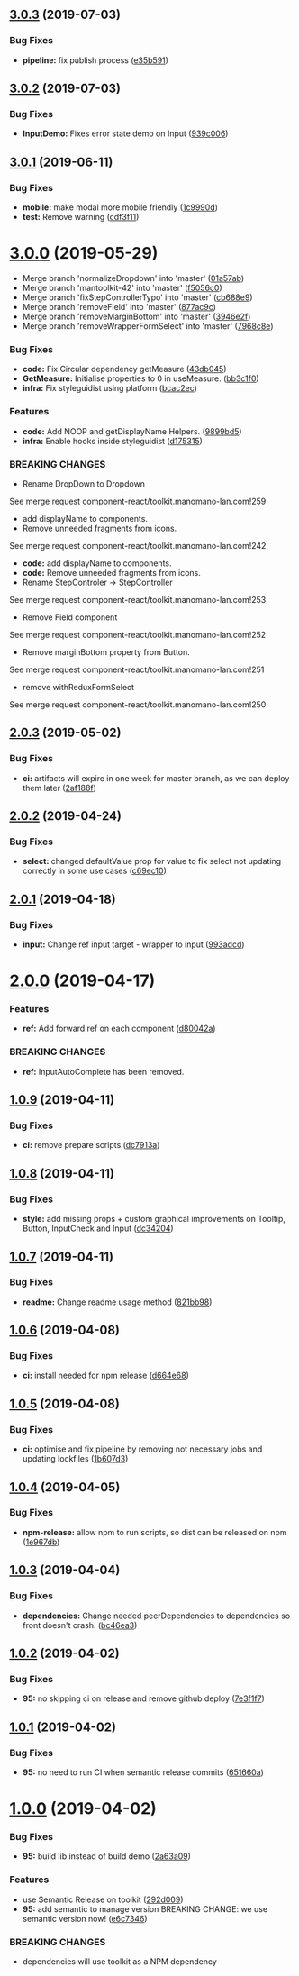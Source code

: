 ## [3.0.3](https://git.manomano.tech/component-react/toolkit.manomano-lan.com/compare/v3.0.2...v3.0.3) (2019-07-03)


### Bug Fixes

* **pipeline:** fix publish process ([e35b591](https://git.manomano.tech/component-react/toolkit.manomano-lan.com/commit/e35b591))

## [3.0.2](https://git.manomano.tech/component-react/toolkit.manomano-lan.com/compare/v3.0.1...v3.0.2) (2019-07-03)


### Bug Fixes

* **InputDemo:** Fixes error state demo on Input ([939c006](https://git.manomano.tech/component-react/toolkit.manomano-lan.com/commit/939c006))

## [3.0.1](https://git.manomano.tech/component-react/toolkit.manomano-lan.com/compare/v3.0.0...v3.0.1) (2019-06-11)


### Bug Fixes

* **mobile:** make modal more mobile friendly ([1c9990d](https://git.manomano.tech/component-react/toolkit.manomano-lan.com/commit/1c9990d))
* **test:** Remove warning ([cdf3f11](https://git.manomano.tech/component-react/toolkit.manomano-lan.com/commit/cdf3f11))

# [3.0.0](https://git.manomano.tech/component-react/toolkit.manomano-lan.com/compare/v2.0.3...v3.0.0) (2019-05-29)


* Merge branch 'normalizeDropdown' into 'master' ([01a57ab](https://git.manomano.tech/component-react/toolkit.manomano-lan.com/commit/01a57ab))
* Merge branch 'mantoolkit-42' into 'master' ([f5056c0](https://git.manomano.tech/component-react/toolkit.manomano-lan.com/commit/f5056c0))
* Merge branch 'fixStepControllerTypo' into 'master' ([cb688e9](https://git.manomano.tech/component-react/toolkit.manomano-lan.com/commit/cb688e9))
* Merge branch 'removeField' into 'master' ([877ac9c](https://git.manomano.tech/component-react/toolkit.manomano-lan.com/commit/877ac9c))
* Merge branch 'removeMarginBottom' into 'master' ([3946e2f](https://git.manomano.tech/component-react/toolkit.manomano-lan.com/commit/3946e2f))
* Merge branch 'removeWrapperFormSelect' into 'master' ([7968c8e](https://git.manomano.tech/component-react/toolkit.manomano-lan.com/commit/7968c8e))


### Bug Fixes

* **code:** Fix Circular dependency getMeasure ([43db045](https://git.manomano.tech/component-react/toolkit.manomano-lan.com/commit/43db045))
* **GetMeasure:** Initialise properties to 0 in useMeasure. ([bb3c1f0](https://git.manomano.tech/component-react/toolkit.manomano-lan.com/commit/bb3c1f0))
* **infra:** Fix styleguidist using platform ([bcac2ec](https://git.manomano.tech/component-react/toolkit.manomano-lan.com/commit/bcac2ec))


### Features

* **code:** Add NOOP and getDisplayName Helpers. ([9899bd5](https://git.manomano.tech/component-react/toolkit.manomano-lan.com/commit/9899bd5))
* **infra:** Enable hooks inside styleguidist ([d175315](https://git.manomano.tech/component-react/toolkit.manomano-lan.com/commit/d175315))


### BREAKING CHANGES

* Rename DropDown to Dropdown

See merge request component-react/toolkit.manomano-lan.com!259
* add displayName to components.
* Remove unneeded fragments from icons. 

See merge request component-react/toolkit.manomano-lan.com!242
* **code:** add displayName to components.
* **code:** Remove unneeded fragments from icons.
* Rename StepControler -> StepController

See merge request component-react/toolkit.manomano-lan.com!253
* Remove Field component

See merge request component-react/toolkit.manomano-lan.com!252
* Remove marginBottom property from Button.

See merge request component-react/toolkit.manomano-lan.com!251
* remove withReduxFormSelect

See merge request component-react/toolkit.manomano-lan.com!250

## [2.0.3](https://git.manomano.tech/component-react/toolkit.manomano-lan.com/compare/v2.0.2...v2.0.3) (2019-05-02)


### Bug Fixes

* **ci:** artifacts will expire in one week for master branch, as we can deploy them later ([2af188f](https://git.manomano.tech/component-react/toolkit.manomano-lan.com/commit/2af188f))

## [2.0.2](https://git.manomano.tech/component-react/toolkit.manomano-lan.com/compare/v2.0.1...v2.0.2) (2019-04-24)


### Bug Fixes

* **select:** changed defaultValue prop for value to fix select not updating correctly in some use cases ([c69ec10](https://git.manomano.tech/component-react/toolkit.manomano-lan.com/commit/c69ec10))

## [2.0.1](https://git.manomano.tech/component-react/toolkit.manomano-lan.com/compare/v2.0.0...v2.0.1) (2019-04-18)


### Bug Fixes

* **input:** Change ref input target - wrapper to input ([993adcd](https://git.manomano.tech/component-react/toolkit.manomano-lan.com/commit/993adcd))

# [2.0.0](https://git.manomano.tech/component-react/toolkit.manomano-lan.com/compare/v1.0.9...v2.0.0) (2019-04-17)


### Features

* **ref:** Add forward ref on each component ([d80042a](https://git.manomano.tech/component-react/toolkit.manomano-lan.com/commit/d80042a))


### BREAKING CHANGES

* **ref:** InputAutoComplete has been removed.

## [1.0.9](https://git.manomano.tech/component-react/toolkit.manomano-lan.com/compare/v1.0.8...v1.0.9) (2019-04-11)


### Bug Fixes

* **ci:** remove prepare scripts ([dc7913a](https://git.manomano.tech/component-react/toolkit.manomano-lan.com/commit/dc7913a))

## [1.0.8](https://git.manomano.tech/component-react/toolkit.manomano-lan.com/compare/v1.0.7...v1.0.8) (2019-04-11)


### Bug Fixes

* **style:** add missing props + custom graphical improvements on Tooltip, Button, InputCheck and Input ([dc34204](https://git.manomano.tech/component-react/toolkit.manomano-lan.com/commit/dc34204))

## [1.0.7](https://git.manomano.tech/component-react/toolkit.manomano-lan.com/compare/v1.0.6...v1.0.7) (2019-04-11)


### Bug Fixes

* **readme:** Change readme usage method ([821bb98](https://git.manomano.tech/component-react/toolkit.manomano-lan.com/commit/821bb98))

## [1.0.6](https://git.manomano.tech/component-react/toolkit.manomano-lan.com/compare/v1.0.5...v1.0.6) (2019-04-08)


### Bug Fixes

* **ci:** install needed for npm release ([d664e68](https://git.manomano.tech/component-react/toolkit.manomano-lan.com/commit/d664e68))

## [1.0.5](https://git.manomano.tech/component-react/toolkit.manomano-lan.com/compare/v1.0.4...v1.0.5) (2019-04-08)


### Bug Fixes

* **ci:** optimise and fix pipeline by removing not necessary jobs and updating lockfiles ([1b607d3](https://git.manomano.tech/component-react/toolkit.manomano-lan.com/commit/1b607d3))

## [1.0.4](https://git.manomano.tech/component-react/toolkit.manomano-lan.com/compare/v1.0.3...v1.0.4) (2019-04-05)


### Bug Fixes

* **npm-release:** allow npm to run scripts, so dist can be released on npm ([1e967db](https://git.manomano.tech/component-react/toolkit.manomano-lan.com/commit/1e967db))

## [1.0.3](https://git.manomano.tech/component-react/toolkit.manomano-lan.com/compare/v1.0.2...v1.0.3) (2019-04-04)


### Bug Fixes

* **dependencies:** Change needed peerDependencies to dependencies so front doesn't crash. ([bc46ea3](https://git.manomano.tech/component-react/toolkit.manomano-lan.com/commit/bc46ea3))

## [1.0.2](https://git.manomano.tech/component-react/toolkit.manomano-lan.com/compare/v1.0.1...v1.0.2) (2019-04-02)


### Bug Fixes

* **95:** no skipping ci on release and remove github deploy ([7e3f1f7](https://git.manomano.tech/component-react/toolkit.manomano-lan.com/commit/7e3f1f7))

## [1.0.1](https://git.manomano.tech/component-react/toolkit.manomano-lan.com/compare/v1.0.0...v1.0.1) (2019-04-02)


### Bug Fixes

* **95:** no need to run CI when semantic release commits ([651660a](https://git.manomano.tech/component-react/toolkit.manomano-lan.com/commit/651660a))

# [1.0.0](https://git.manomano.tech/component-react/toolkit.manomano-lan.com/compare/v0.4.0...v1.0.0) (2019-04-02)


### Bug Fixes

* **95:** build lib instead of build demo ([2a63a09](https://git.manomano.tech/component-react/toolkit.manomano-lan.com/commit/2a63a09))


### Features

* use Semantic Release on toolkit ([292d009](https://git.manomano.tech/component-react/toolkit.manomano-lan.com/commit/292d009))
* **95:** add semantic to manage version BREAKING CHANGE: we use semantic version now! ([e6c7346](https://git.manomano.tech/component-react/toolkit.manomano-lan.com/commit/e6c7346))


### BREAKING CHANGES

* dependencies will use toolkit as a NPM dependency
